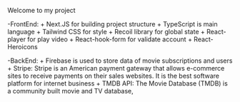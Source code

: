 Welcome to my project

-FrontEnd: + Next.JS for building project structure + TypeScript is main language + Tailwind CSS for style + Recoil library for global state + React-player for play video + React-hook-form for validate account + React-Heroicons

-BackEnd: + Firebase is used to store data of movie subscriptions and users + Stripe: Stripe is an American payment gateway that allows e-commerce sites to receive payments on their sales websites. It is the best software platform for internet business + TMDB API: The Movie Database (TMDB) is a community built movie and TV database,
